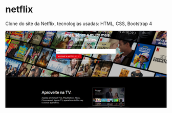 # netflix
Clone do site da Netflix, tecnologias usadas: HTML, CSS, Bootstrap 4

![Alt text](.github/1.png?raw=true "print")
